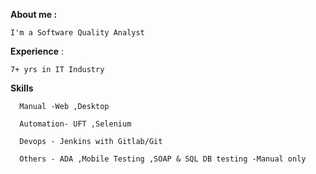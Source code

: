 
**About me :**

    I'm a Software Quality Analyst
    
 **Experience** :
 
    7+ yrs in IT Industry 
 
 **Skills**
 
      Manual -Web ,Desktop
      
      Automation- UFT ,Selenium
      
      Devops - Jenkins with Gitlab/Git 
      
      Others - ADA ,Mobile Testing ,SOAP & SQL DB testing -Manual only
      
